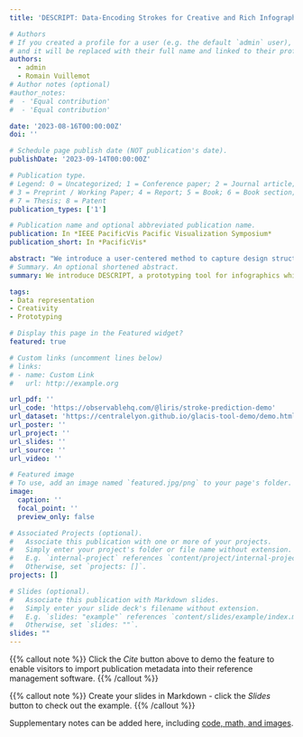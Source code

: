 ```yaml
---
title: 'DESCRIPT: Data-Encoding Strokes for Creative and Rich Infographics as a Prototyping Tool'

# Authors
# If you created a profile for a user (e.g. the default `admin` user), write the username (folder name) here
# and it will be replaced with their full name and linked to their profile.
authors:
  - admin
  - Romain Vuillemot
# Author notes (optional)
#author_notes:
#  - 'Equal contribution'
#  - 'Equal contribution'

date: '2023-08-16T00:00:00Z'
doi: ''

# Schedule page publish date (NOT publication's date).
publishDate: '2023-09-14T00:00:00Z'

# Publication type.
# Legend: 0 = Uncategorized; 1 = Conference paper; 2 = Journal article;
# 3 = Preprint / Working Paper; 4 = Report; 5 = Book; 6 = Book section;
# 7 = Thesis; 8 = Patent
publication_types: ['1']

# Publication name and optional abbreviated publication name.
publication: In *IEEE PacificVis Pacific Visualization Symposium*
publication_short: In *PacificVis*

abstract: "We introduce a user-centered method to capture design structures---data, marks, and their relationships---from graphics. This approach employs minimal user interaction, involving freeform strokes, and is expressive for a wide variety of graphics (e.g., historical, artistic, and computer-generated). An implementation of this method called DESCRIPT demonstrates the iterative process to progressively construct an intermediary pivot format between the representation and the structure by deriving a set of properties from each drawing stroke. The pivot format enables various generations: a data table for visual inspection and export, standard graphics for visual analysis, and graphical re-styling using generative models. We extensively illustrate with various examples and discuss how the method paves the way for a new generation of tools that are not tied to a technical environment and constrained by standard graphical marks and layouts. We expect this method to better understand both current graphics and explore creative design spaces."
# Summary. An optional shortened abstract.
summary: We introduce DESCRIPT, a prototyping tool for infographics which captures strokes properties and interactions using a tree structure.

tags:
- Data representation
- Creativity
- Prototyping

# Display this page in the Featured widget?
featured: true

# Custom links (uncomment lines below)
# links:
# - name: Custom Link
#   url: http://example.org

url_pdf: ''
url_code: 'https://observablehq.com/@liris/stroke-prediction-demo'
url_dataset: 'https://centralelyon.github.io/glacis-tool-demo/demo.html'
url_poster: ''
url_project: ''
url_slides: ''
url_source: ''
url_video: ''

# Featured image
# To use, add an image named `featured.jpg/png` to your page's folder.
image:
  caption: ''
  focal_point: ''
  preview_only: false

# Associated Projects (optional).
#   Associate this publication with one or more of your projects.
#   Simply enter your project's folder or file name without extension.
#   E.g. `internal-project` references `content/project/internal-project/index.md`.
#   Otherwise, set `projects: []`.
projects: []

# Slides (optional).
#   Associate this publication with Markdown slides.
#   Simply enter your slide deck's filename without extension.
#   E.g. `slides: "example"` references `content/slides/example/index.md`.
#   Otherwise, set `slides: ""`.
slides: ""
---
```


{{% callout note %}}
Click the _Cite_ button above to demo the feature to enable visitors to import publication metadata into their reference management software.
{{% /callout %}}

{{% callout note %}}
Create your slides in Markdown - click the _Slides_ button to check out the example.
{{% /callout %}}

Supplementary notes can be added here, including [code, math, and images](https://wowchemy.com/docs/writing-markdown-latex/).